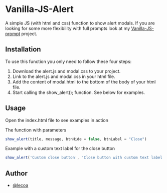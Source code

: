 
# Vanilla-JS-Alert

A simple JS (with html and css) function to show alert modals. If you are looking for some more flexibility with full prompts look at my [Vanilla-JS-prompt](https://github.com/lecoa/Vanilla-JS-Prompt) project.


## Installation

To use this function you only need to follow these four steps:

1. Download the alert.js and modal.css to your project.
2. Link to the alert.js and modal.css in your html file.
3. Add the content of modal.html to the bottom of the body of your html file.
4. Start calling the show_alert(); function. See below for examples.

## Usage
Open the index.html file to see examples in action

The function with parameters
```javascript
show_alert(title, message, btnHide = false, btnLabel = "Close")
```

Example with a custom text label for the close button
```javascript
show_alert('Custom close button', 'Close button with custom text label.', false, 'Ok')
```
## Author

- [@lecoa](https://github.com/lecoa)

